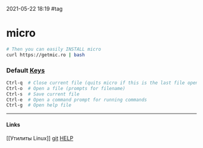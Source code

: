 2021-05-22 18:19
#tag
# micro
```bash
# Then you can easily INSTALL micro
curl https://getmic.ro | bash
```
### Default [Keys](https://github.com/zyedidia/micro/blob/master/runtime/help/defaultkeys.md#power-user)
```bash
Ctrl-q 	# Close current file (quits micro if this is the last file open)
Ctrl-o 	# Open a file (prompts for filename)
Ctrl-s 	# Save current file
Ctrl-e	# Open a command prompt for running commands 
Ctrl-g	# Open help file
```
_____________
#### Links
[[Утилиты Linux]]
[git](https://github.com/zyedidia/micro/wiki/Installing-Micro)
[HELP](https://github.com/zyedidia/micro/tree/master/runtime/help)
